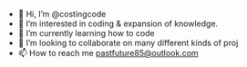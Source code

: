 - 👋 Hi, I’m @costingcode
- 👀 I’m interested in coding & expansion of knowledge.
- 🌱 I’m currently learning how to code 
- 💞️ I’m looking to collaborate on many different kinds of proj 
- 📫 How to reach me pastfuture85@outlook.com

<!---
costingcode/costingcode is a ✨ special ✨ repository because its `README.md` (this file) appears on your GitHub profile.
You can click the Preview link to take a look at your changes.
--->
